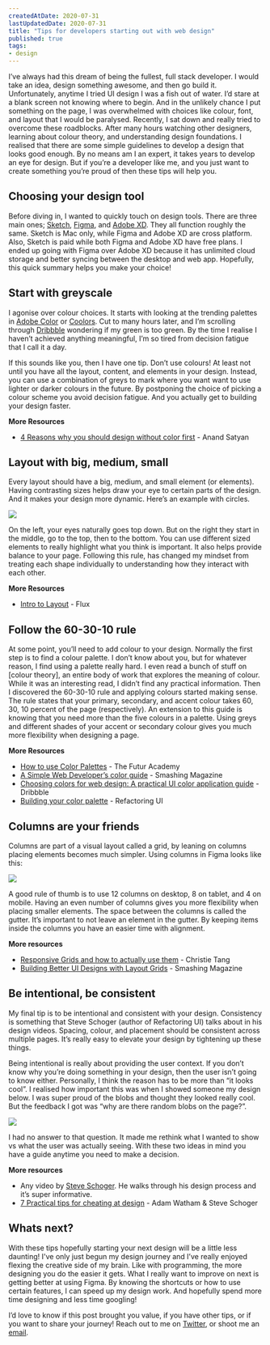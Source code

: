 ```yaml
---
createdAtDate: 2020-07-31
lastUpdatedDate: 2020-07-31
title: "Tips for developers starting out with web design"
published: true
tags:
- design
---
```

I’ve always had this dream of being the fullest, full stack developer. I would take an idea, design something awesome, and then go build it. Unfortunately, anytime I tried UI design I was a fish out of water. I’d stare at a blank screen not knowing where to begin. And in the unlikely chance I put something on the page, I was overwhelmed with choices like colour, font, and layout that I would be paralysed. Recently, I sat down and really tried to overcome these roadblocks. After many hours watching other designers, learning about colour theory, and understanding design foundations. I realised that there are some simple guidelines to develop a design that looks good enough. By no means am I an expert, it takes years to develop an eye for design. But if you’re a developer like me, and you just want to create something you’re proud of then these tips will help you.

## Choosing your design tool

Before diving in, I wanted to quickly touch on design tools. There are three main ones; [Sketch](https://www.sketch.com/), [Figma](https://www.figma.com), and [Adobe XD](https://www.adobe.com/products/xd.html). They all function roughly the same. Sketch is Mac only, while Figma and Adobe XD are cross platform. Also, Sketch is paid while both Figma and Adobe XD have free plans. I ended up going with Figma over Adobe XD because it has unlimited cloud storage and better syncing between the desktop and web app. Hopefully, this quick summary helps you make your choice!

## Start with greyscale

I agonise over colour choices. It starts with looking at the trending palettes in [Adobe Color](https://color.adobe.com/trends) or [Coolors](https://coolors.co/palettes/trending). Cut to many hours later, and I’m scrolling through [Dribbble](https://dribbble.com/) wondering if my green is too green. By the time I realise I haven’t achieved anything meaningful, I’m so tired from decision fatigue that I call it a day.

If this sounds like you, then I have one tip. Don’t use colours! At least not until you have all the layout, content, and elements in your design. Instead, you can use a combination of greys to mark where you want want to use lighter or darker colours in the future. By postponing the choice of picking a colour scheme you avoid decision fatigue. And you actually get to building your design faster.

**More Resources**

* [4 Reasons why you should design without color first](https://medium.com/devsdesign/4-reasons-why-you-should-design-without-color-first-c0e38180f689) - Anand Satyan

## Layout with big, medium, small

Every layout should have a big, medium, and small element (or elements). Having contrasting sizes helps draw your eye to certain parts of the design. And it makes your design more dynamic. Here’s an example with circles.

![](https://res.cloudinary.com/jonathan-yeong/image/upload/v1596159546/personal-blog/Frame_11_leskj6.png)

On the left, your eyes naturally goes top down. But on the right they start in the middle, go to the top, then to the bottom. You can use different sized elements to really highlight what you think is important. It also helps provide balance to your page. Following this rule, has changed my mindset from treating each shape individually to understanding how they interact with each other.

**More Resources**

* [Intro to Layout](https://www.youtube.com/watch?v=TDRhwSfxYkg) - Flux

## Follow the 60-30-10 rule

At some point, you’ll need to add colour to your design. Normally the first step is to find a colour palette. I don’t know about you, but for whatever reason, I find using a palette really hard. I even read a bunch of stuff on \[colour theory\], an entire body of work that explores the meaning of colour. While it was an interesting read, I didn’t find any practical information. Then I discovered the 60-30-10 rule and applying colours started making sense. The rule states that your primary, secondary, and accent colour takes 60, 30, 10 percent of the page (respectively). An extension to this guide is knowing that you need more than the five colours in a palette. Using greys and different shades of your accent or secondary colour gives you much more flexibility when designing a page.

**More Resources**

* [How to use Color Palettes](https://www.youtube.com/watch?v=eXcKOqviLE0) - The Futur Academy
* [A Simple Web Developer’s color guide](https://www.smashingmagazine.com/2016/04/web-developer-guide-color/) - Smashing Magazine
* [Choosing colors for web design: A practical UI color application guide](https://dribbble.com/stories/2018/12/19/choosing-colors-for-web-design-a-practical-ui-color-application-guide) - Dribbble
* [Building your color palette](https://refactoringui.com/previews/building-your-color-palette/) - Refactoring UI

## Columns are your friends

Columns are part of a visual layout called a grid, by leaning on columns placing elements becomes much simpler. Using columns in Figma looks like this:

![](https://res.cloudinary.com/jonathan-yeong/image/upload/v1596159556/personal-blog/Screen_Shot_2020-07-30_at_4.12.03_PM_xztwhb.png)

A good rule of thumb is to use 12 columns on desktop, 8 on tablet, and 4 on mobile. Having an even number of columns gives you more flexibility when placing smaller elements. The space between the columns is called the gutter. It’s important to not leave an element in the gutter. By keeping items inside the columns you have an easier time with alignment.

**More resources**

* [Responsive Grids and how to actually use them](https://uxdesign.cc/responsive-grids-and-how-to-actually-use-them-970de4c16e01) - Christie Tang
* [Building Better UI Designs with Layout Grids](https://www.smashingmagazine.com/2017/12/building-better-ui-designs-layout-grids/) - Smashing Magazine

## Be intentional, be consistent

My final tip is to be intentional and consistent with your design. Consistency is something that Steve Schoger (author of Refactoring UI) talks about in his design videos. Spacing, colour, and placement should be consistent across multiple pages. It’s really easy to elevate your design by tightening up these things.

Being intentional is really about providing the user context. If you don’t know why you’re doing something in your design, then the user isn’t going to know either. Personally, I think the reason has to be more than “it looks cool”. I realised how important this was when I showed someone my design below. I was super proud of the blobs and thought they looked really cool. But the feedback I got was “why are there random blobs on the page?”.

![](https://res.cloudinary.com/jonathan-yeong/image/upload/v1596159591/personal-blog/Screen_Shot_2020-07-30_at_3.43.38_PM_jhje4f.png)

I had no answer to that question. It made me rethink what I wanted to show vs what the user was actually seeing.   With these two ideas in mind you have a guide anytime you need to make a decision.

**More resources**

* Any video by [Steve Schoger](https://www.youtube.com/channel/UCxqiDtkXtOCNJdckODHk9YA). He walks through his design process and it’s super informative.
* [7 Practical tips for cheating at design](https://medium.com/refactoring-ui/7-practical-tips-for-cheating-at-design-40c736799886) - Adam Watham & Steve Schoger

## Whats next?

With these tips hopefully starting your next design will be a little less daunting! I've only just begun my design journey and I’ve really enjoyed flexing the creative side of my brain. Like with programming, the more designing you do the easier it gets. What I really want to improve on next is getting better at using Figma. By knowing the shortcuts or how to use certain features, I can speed up my design work. And hopefully spend more time designing and less time googling!

I’d love to know if this post brought you value, if you have other tips, or if you want to share your journey! Reach out to me on [Twitter](https://twitter.com/jonoyeong), or shoot me an [email](mailto:hello@jonathanyeong.com).